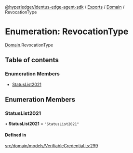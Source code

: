 [@hyperledger/identus-edge-agent-sdk](../README.md) / [Exports](../modules.md) / [Domain](../modules/Domain.md) / RevocationType

# Enumeration: RevocationType

[Domain](../modules/Domain.md).RevocationType

## Table of contents

### Enumeration Members

- [StatusList2021](Domain.RevocationType.md#statuslist2021)

## Enumeration Members

### StatusList2021

• **StatusList2021** = ``"StatusList2021"``

#### Defined in

[src/domain/models/VerifiableCredential.ts:299](https://github.com/hyperledger-identus/sdk-ts/blob/bc699428ddd8313d8025ef810d8e7784a65f26cc/src/domain/models/VerifiableCredential.ts#L299)
